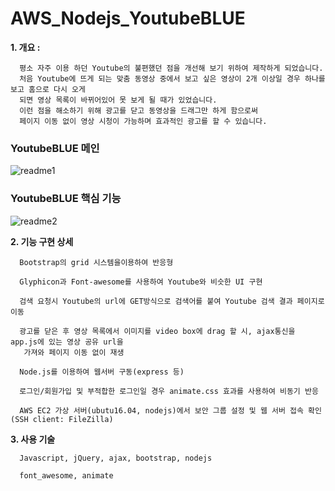 # AWS_Nodejs_YoutubeBLUE

**1. 개요 :**

      평소 자주 이용 하던 Youtube의 불편했던 점을 개선해 보기 위하여 제작하게 되었습니다. 
      처음 Youtube에 뜨게 되는 맞춤 동영상 중에서 보고 싶은 영상이 2개 이상일 경우 하나를 보고 홈으로 다시 오게 
      되면 영상 목록이 바뀌어있어 못 보게 될 때가 있었습니다. 
      이런 점을 해소하기 위해 광고를 닫고 동영상을 드래그만 하게 함으로써 
      페이지 이동 없이 영상 시청이 가능하며 효과적인 광고를 할 수 있습니다.
      
      
      
      
      
### YoutubeBLUE 메인



![readme1](https://user-images.githubusercontent.com/28284285/50890520-b2647780-143d-11e9-8454-0f8369123888.png)







### YoutubeBLUE 핵심 기능


![readme2](https://user-images.githubusercontent.com/28284285/50890562-cb6d2880-143d-11e9-8ae4-45ed4ed2feb8.JPG)






**2. 기능 구현 상세**
      
      
      Bootstrap의 grid 시스템을이용하여 반응형
      
      Glyphicon과 Font-awesome를 사용하여 Youtube와 비슷한 UI 구현
      
      검색 요청시 Youtube의 url에 GET방식으로 검색어를 붙여 Youtube 검색 결과 페이지로 이동
      
      광고를 닫은 후 영상 목록에서 이미지를 video box에 drag 할 시, ajax통신을 app.js에 있는 영상 공유 url을 
       가져와 페이지 이동 없이 재생
       
      Node.js를 이용하여 웹서버 구동(express 등)
      
      로그인/회원가입 및 부적합한 로그인일 경우 animate.css 효과를 사용하여 비동기 반응
      
      AWS EC2 가상 서버(ubutu16.04, nodejs)에서 보안 그룹 설정 및 웹 서버 접속 확인 (SSH client: FileZilla)
      



**3. 사용 기술**


      Javascript, jQuery, ajax, bootstrap, nodejs
      
      font_awesome, animate

